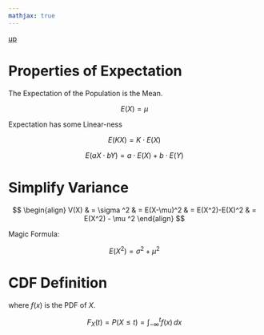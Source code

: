 ```yaml
---
mathjax: true
---
```

[up](./index.md)

# Properties of Expectation

The Expectation of the Population is the Mean.

$$E(X)=\mu$$

Expectation has some Linear-ness

$$E(KX)=K\cdot E(X)$$

$$E(aX\cdot bY)=a\cdot E(X)+b\cdot E(Y)$$

# Simplify Variance

$$
\begin{align}
V(X) & = \sigma ^2
& = E(X-\mu)^2
& = E(X^2)-E(X)^2
& = E(X^2) - \mu ^2
\end{align}
$$

Magic Formula:

$$E(X^2)=\sigma^2+\mu^2$$

# CDF Definition

where $f(x)$ is the PDF of $X$.

$$
F_X(t)=P(X\leq t) = \int_{-\infty}^t f(x)\,dx
$$
